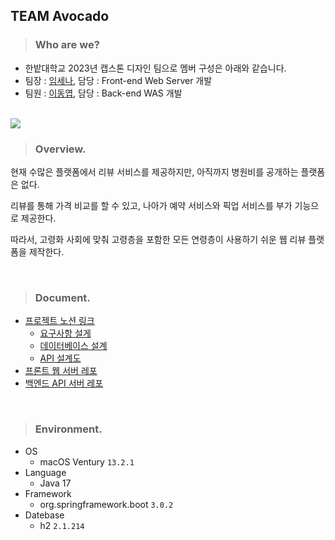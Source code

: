 ## TEAM Avocado

> ### Who are we?
- 한밭대학교 2023년 캡스톤 디자인 팀으로 멤버 구성은 아래와 같습니다.
- 팀장 : [임세나](https://github.com/LimSeNa), 담당 : Front-end Web Server 개발
- 팀원 : [이동엽](https://github.com/2dongyeop), 담당 : Back-end WAS 개발

<br/>

<img src="https://github.com/HBNU-Avocado/Avocado-backend/tree/main/document/image/prototype1.png" />



> ### Overview.
현재 수많은 플랫폼에서 리뷰 서비스를 제공하지만, 아직까지 병원비를 공개하는 플랫폼은 없다.

리뷰를 통해 가격 비교를 할 수 있고, 나아가 예약 서비스와 픽업 서비스를 부가 기능으로 제공한다.

따라서, 고령화 사회에 맞춰 고령층을 포함한 모든 연령층이 사용하기 쉬운 웹 리뷰 플랫폼을 제작한다.

<br/>

> ### Document.
  - [프로젝트 노션 링크](https://leedongyeop.notion.site/Avocado-287972df87fa4a8bb976bba7649919ca)
    - [요구사항 설게](https://www.notion.so/leedongyeop/d7c5da5175b14c71b6cbe21650607ebd)
    - [데이터베이스 설계](https://www.notion.so/leedongyeop/0badd5357d8a41bfb9b78db729c24ed7)
    - [API 설계도](https://www.notion.so/leedongyeop/API-102a2f25e370479195fa616572f369ff)
  - [프론트 웹 서버 레포](https://github.com/HBNU-Avocado/Avocado-frontend)
  - [백엔드 API 서버 레포](https://github.com/HBNU-Avocado/Avocado-backend)
  

<br/>

> ### Environment.
- OS
  - macOS Ventury `13.2.1`
- Language
  - Java 17
- Framework
  - org.springframework.boot `3.0.2`
- Datebase
  - h2 `2.1.214`